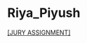 # Riya_Piyush

[[JURY ASSIGNMENT]](https://nift-web-design-delhi.github.io/Riya_Piyush/Assignment_2/)
